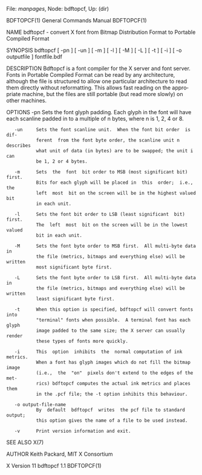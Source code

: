 File: *manpages*,  Node: bdftopcf,  Up: (dir)

BDFTOPCF(1)                 General Commands Manual                BDFTOPCF(1)



NAME
       bdftopcf  -  convert X font from Bitmap Distribution Format to Portable
       Compiled Format

SYNOPSIS
       bdftopcf [ -pn ] [ -un ] [ -m ] [ -l ] [ -M ] [ -L ] [ -t ] [ -i ] [ -o
       outputfile ] fontfile.bdf

DESCRIPTION
       Bdftopcf is a font compiler for the X server and font server.  Fonts in
       Portable Compiled Format can be read by any architecture, although  the
       file  is  structured  to allow one particular architecture to read them
       directly without reformatting.  This allows fast reading on the  appro‐
       priate machine, but the files are still portable (but read more slowly)
       on other machines.

OPTIONS
       -pn     Sets the font glyph padding.  Each glyph in the font will  have
               each scanline padded in to a multiple of n bytes, where n is 1,
               2, 4 or 8.

       -un     Sets the font scanline unit.  When the font bit order  is  dif‐
               ferent  from the font byte order, the scanline unit n describes
               what unit of data (in bytes) are to be swapped; the unit i  can
               be 1, 2 or 4 bytes.

       -m      Sets  the  font  bit order to MSB (most significant bit) first.
               Bits for each glyph will be placed in  this  order;  i.e.,  the
               left  most  bit on the screen will be in the highest valued bit
               in each unit.

       -l      Sets the font bit order to LSB (least significant  bit)  first.
               The  left  most  bit on the screen will be in the lowest valued
               bit in each unit.

       -M      Sets the font byte order to MSB first.  All multi-byte data  in
               the file (metrics, bitmaps and everything else) will be written
               most significant byte first.

       -L      Sets the font byte order to LSB first.  All multi-byte data  in
               the file (metrics, bitmaps and everything else) will be written
               least significant byte first.

       -t      When this option is specified, bdftopcf will convert fonts into
               "terminal" fonts when possible.  A terminal font has each glyph
               image padded to the same size; the X server can usually  render
               these types of fonts more quickly.

       -i      This  option  inhibits  the  normal computation of ink metrics.
               When a font has glyph images which do not fill the bitmap image
               (i.e.,  the  "on"  pixels don't extend to the edges of the met‐
               rics) bdftopcf computes the actual ink metrics and places  them
               in the .pcf file; the -t option inhibits this behaviour.

       -o output-file-name
               By  default  bdftopcf  writes  the pcf file to standard output;
               this option gives the name of a file to be used instead.

       -v      Print version information and exit.

SEE ALSO
       X(7)

AUTHOR
       Keith Packard, MIT X Consortium



X Version 11                     bdftopcf 1.1                      BDFTOPCF(1)
